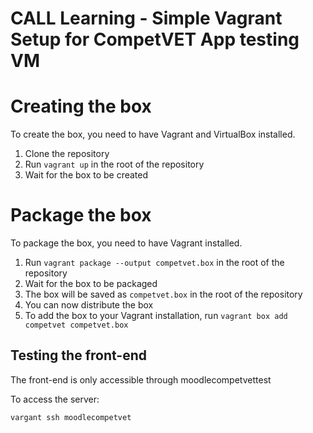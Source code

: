 # CALL Learning - Simple Vagrant Setup for CompetVET App testing VM

# Creating the box

To create the box, you need to have Vagrant and VirtualBox installed.

1. Clone the repository
2. Run `vagrant up` in the root of the repository
3. Wait for the box to be created

# Package the box

To package the box, you need to have Vagrant installed.

1. Run `vagrant package --output competvet.box` in the root of the repository
2. Wait for the box to be packaged
3. The box will be saved as `competvet.box` in the root of the repository
4. You can now distribute the box
5. To add the box to your Vagrant installation, run `vagrant box add competvet competvet.box`


## Testing the front-end

The front-end is only accessible through moodlecompetvettest

To access the server:

``
vargant ssh moodlecompetvet
``
